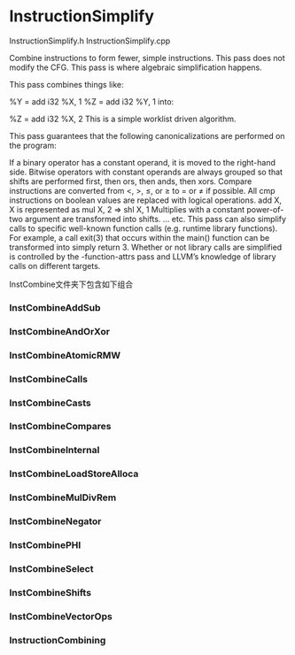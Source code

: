 # InstructionSimplify
InstructionSimplify.h InstructionSimplify.cpp

Combine instructions to form fewer, simple instructions. This pass does not modify the CFG. This pass is where algebraic simplification happens.

This pass combines things like:

%Y = add i32 %X, 1
%Z = add i32 %Y, 1
into:

%Z = add i32 %X, 2
This is a simple worklist driven algorithm.

This pass guarantees that the following canonicalizations are performed on the program:

If a binary operator has a constant operand, it is moved to the right-hand side.
Bitwise operators with constant operands are always grouped so that shifts are performed first, then ors, then ands, then xors.
Compare instructions are converted from <, >, ≤, or ≥ to = or ≠ if possible.
All cmp instructions on boolean values are replaced with logical operations.
add X, X is represented as mul X, 2 ⇒ shl X, 1
Multiplies with a constant power-of-two argument are transformed into shifts.
… etc.
This pass can also simplify calls to specific well-known function calls (e.g. runtime library functions). For example, a call exit(3) that occurs within the main() function can be transformed into simply return 3. Whether or not library calls are simplified is controlled by the -function-attrs pass and LLVM’s knowledge of library calls on different targets.

InstCombine文件夹下包含如下组合


### InstCombineAddSub

### InstCombineAndOrXor

### InstCombineAtomicRMW

### InstCombineCalls

### InstCombineCasts

### InstCombineCompares

### InstCombineInternal

### InstCombineLoadStoreAlloca

### InstCombineMulDivRem

### InstCombineNegator

### InstCombinePHI

### InstCombineSelect

### InstCombineShifts

### InstCombineVectorOps

### InstructionCombining

